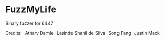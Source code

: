 # FuzzMyLife
Binary fuzzer for 6447

Credits:
-Atharv Damle
-Lasindu Shanil de Silva
-Song Fang
-Justin Mack

